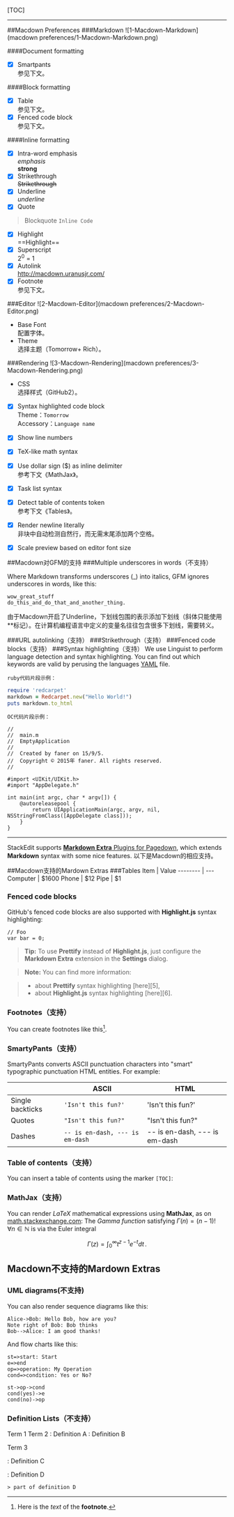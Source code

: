 
[TOC]

------

##Macdown Preferences
###Markdown
![1-Macdown-Markdown](macdown preferences/1-Macdown-Markdown.png)

####Document formatting
- [x] Smartpants  
参见下文。

####Block formatting
+ [x] Table  
参见下文。
+ [x] Fenced code block  
参见下文。

####Inline formatting
* [x] Intra-word emphasis  
*emphasis*  
**strong**
* [x] Strikethrough  
~~Strikethrough~~
* [x] Underline  
_underline_
* [x] Quote 
 > Blockquote
`Inline Code`

* [x] Highlight  
==Highlight==
* [x] Superscript  
 2<sup>0</sup> = 1
* [x] Autolink  
http://macdown.uranusjr.com/
* [x] Footnote  
参见下文。

###Editor
![2-Macdown-Editor](macdown preferences/2-Macdown-Editor.png)

- Base Font  
配置字体。
- Theme  
选择主题（Tomorrow+ Rich）。

###Rendering
![3-Macdown-Rendering](macdown preferences/3-Macdown-Rendering.png)

- CSS  
选择样式（GitHub2）。

- [x] Syntax highlighted code block  
Theme：`Tomorrow`  
Accessory：`Language name`  
 - [x] Show line numbers

- [x] TeX-like math syntax 
 - [x] Use dollar sign ($) as inline delimiter  
 参考下文《MathJax》。

- [x] Task list syntax 

- [x] Detect table of contents token  
 参考下文《Tables》。
- [x] Render newline literally  
非块中自动检测自然行，而无需末尾添加两个空格。
- [x] Scale preview based on editor font size


##Macdown对GFM的支持
###Multiple underscores in words（不支持）

Where Markdown transforms underscores (_) into italics, GFM ignores underscores in words, like this:

    wow_great_stuff
    do_this_and_do_that_and_another_thing.

由于Macdown开启了Underline，下划线包围的表示添加下划线（斜体只能使用**标记）。在计算机编程语言中定义的变量名往往包含很多下划线，需要转义。


###URL autolinking（支持）
###Strikethrough（支持）
###Fenced code blocks（支持）
###Syntax highlighting（支持）
We use Linguist to perform language detection and syntax highlighting. You can find out which keywords are valid by perusing the languages [YAML](https://github.com/github/linguist/blob/master/lib/linguist/languages.yml) file.

`ruby代码片段示例：`

```ruby
require 'redcarpet'
markdown = Redcarpet.new("Hello World!")
puts markdown.to_html
```

`OC代码片段示例：`

```obj-c
//
//  main.m
//  EmptyApplication
//
//  Created by faner on 15/9/5.
//  Copyright © 2015年 faner. All rights reserved.
//

#import <UIKit/UIKit.h>
#import "AppDelegate.h"

int main(int argc, char * argv[]) {
    @autoreleasepool {
        return UIApplicationMain(argc, argv, nil, NSStringFromClass([AppDelegate class]));
    }
}
```

------
StackEdit supports [**Markdown Extra** Plugins for Pagedown](https://github.com/jmcmanus/pagedown-extra), which extends **Markdown** syntax with some nice features.
以下是Macdown的相应支持。

##Macdown支持的Mardown Extras
###Tables
Item     | Value
-------- | ---
Computer | $1600
Phone    | $12
Pipe     | $1

### Fenced code blocks

GitHub's fenced code blocks are also supported with **Highlight.js** syntax highlighting:

```
// Foo
var bar = 0;
```

> **Tip:** To use **Prettify** instead of **Highlight.js**, just configure the **Markdown Extra** extension in the <i class="icon-cog"></i> **Settings** dialog.

> **Note:** You can find more information:

> - about **Prettify** syntax highlighting [here][5],
> - about **Highlight.js** syntax highlighting [here][6].

### Footnotes（支持）

You can create footnotes like this[^footnote].

  [^footnote]: Here is the *text* of the **footnote**.

### SmartyPants（支持）

SmartyPants converts ASCII punctuation characters into "smart" typographic punctuation HTML entities. For example:

|                  | ASCII                        | HTML              |
 ----------------- | ---------------------------- | ------------------
| Single backticks | `'Isn't this fun?'`            | 'Isn't this fun?' |
| Quotes           | `"Isn't this fun?"`            | "Isn't this fun?" |
| Dashes           | `-- is en-dash, --- is em-dash` | -- is en-dash, --- is em-dash |


### Table of contents（支持）

You can insert a table of contents using the marker `[TOC]`:

### MathJax（支持）

You can render *LaTeX* mathematical expressions using **MathJax**, as on [math.stackexchange.com][1]:
The *Gamma function* satisfying $\Gamma(n) = (n-1)!\quad\forall n\in\mathbb N$ is via the Euler integral

$$
\Gamma(z) = \int_0^\infty t^{z-1}e^{-t}dt\,.
$$

Macdown不支持的Mardown Extras
----
### UML diagrams(不支持)

You can also render sequence diagrams like this:

```sequence
Alice->Bob: Hello Bob, how are you?
Note right of Bob: Bob thinks
Bob-->Alice: I am good thanks!
```

And flow charts like this:

```flow
st=>start: Start
e=>end
op=>operation: My Operation
cond=>condition: Yes or No?

st->op->cond
cond(yes)->e
cond(no)->op
``` 

### Definition Lists（不支持）
Term 1
Term 2
:   Definition A
:   Definition B

Term 3

:   Definition C

:   Definition D

	> part of definition D

[1]: https://code.google.com/p/google-code-prettify/
[2]: http://highlightjs.org/

[^stackedit]:here is the footprint
